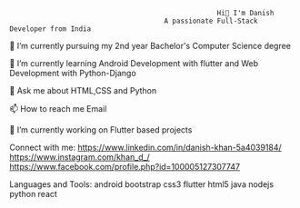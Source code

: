                                                        Hi👋 I'm Danish
                                          A passionate Full-Stack Developer from India

🔭 I’m currently pursuing my 2nd year Bachelor's Computer Science degree

🌱 I’m currently learning Android Development with flutter and Web Development with Python-Django

💬 Ask me about HTML,CSS and Python

📫 How to reach me Email

🔭 I’m currently working on Flutter based projects

Connect with me:
https://www.linkedin.com/in/danish-khan-5a4039184/ https://www.instagram.com/khan_d_/  https://www.facebook.com/profile.php?id=100005127307747

Languages and Tools:
android bootstrap css3 flutter html5 java nodejs python react
